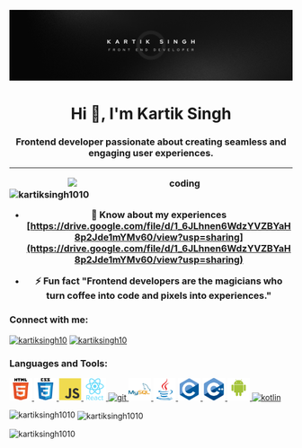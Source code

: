 ![logo](https://github.com/KartikSingh1010/KartikSingh1010/blob/main/Black%20Minimal%20Motivation%20Quote%20LinkedIn%20Banner%20(1).png)
<h1 align="center">Hi 👋, I'm Kartik Singh</h1>
<h3 align="center">Frontend developer passionate about creating seamless and engaging user experiences.
<hr>
<img align="right" alt="coding" width="400" src="https://camo.githubusercontent.com/a6c792917f20519d382e1d73d6efde115c7d3b798cbf16f146ceab907c52eb4d/68747470733a2f2f7777772e616e696d616170702e636f6d2f626c6f672f77702d636f6e74656e742f75706c6f6164732f323032312f30372f64657369676e65726769662e676966">


<p align="left"> <img src="https://komarev.com/ghpvc/?username=kartiksingh1010&label=Profile%20views&color=0e75b6&style=flat" alt="kartiksingh1010" /> </p>

- 📄 Know about my experiences [https://drive.google.com/file/d/1_6JLhnen6WdzYVZBYaH8p2Jde1mYMv60/view?usp=sharing](https://drive.google.com/file/d/1_6JLhnen6WdzYVZBYaH8p2Jde1mYMv60/view?usp=sharing)

- ⚡ Fun fact **"Frontend developers are the magicians who turn coffee into code and pixels into experiences."**

<h3 align="left">Connect with me:</h3>
<p align="left">
<a href="https://linkedin.com/in/kartiksingh10" target="blank"><img align="center" src="https://raw.githubusercontent.com/rahuldkjain/github-profile-readme-generator/master/src/images/icons/Social/linked-in-alt.svg" alt="kartiksingh10" height="30" width="40" /></a>
<a href="https://www.leetcode.com/kartiksingh10" target="blank"><img align="center" src="https://raw.githubusercontent.com/rahuldkjain/github-profile-readme-generator/master/src/images/icons/Social/leet-code.svg" alt="kartiksingh10" height="30" width="40" /></a>
</p>

<h3 align="left">Languages and Tools:</h3>
<p align="left"> 
    <a href="https://www.w3.org/html/" target="_blank" rel="noreferrer"> 
        <img src="https://raw.githubusercontent.com/devicons/devicon/master/icons/html5/html5-original-wordmark.svg" alt="html5" width="40" height="40"/> 
    </a> 
    <a href="https://www.w3schools.com/css/" target="_blank" rel="noreferrer"> 
        <img src="https://raw.githubusercontent.com/devicons/devicon/master/icons/css3/css3-original-wordmark.svg" alt="css3" width="40" height="40"/> 
    </a>
    <a href="https://developer.mozilla.org/en-US/docs/Web/JavaScript" target="_blank" rel="noreferrer"> 
        <img src="https://raw.githubusercontent.com/devicons/devicon/master/icons/javascript/javascript-original.svg" alt="javascript" width="40" height="40"/> 
    </a> 
    <a href="https://reactjs.org/" target="_blank" rel="noreferrer"> 
        <img src="https://raw.githubusercontent.com/devicons/devicon/master/icons/react/react-original-wordmark.svg" alt="react" width="40" height="40"/> 
    </a>
    <a href="https://git-scm.com/" target="_blank" rel="noreferrer"> 
        <img src="https://www.vectorlogo.zone/logos/git-scm/git-scm-icon.svg" alt="git" width="40" height="40"/> 
    </a>
    <a href="https://www.mysql.com/" target="_blank" rel="noreferrer"> 
        <img src="https://raw.githubusercontent.com/devicons/devicon/master/icons/mysql/mysql-original-wordmark.svg" alt="mysql" width="40" height="40"/> 
    </a>
    <a href="https://www.java.com" target="_blank" rel="noreferrer"> 
        <img src="https://raw.githubusercontent.com/devicons/devicon/master/icons/java/java-original.svg" alt="java" width="40" height="40"/> 
    </a>
    <a href="https://www.cprogramming.com/" target="_blank" rel="noreferrer"> 
        <img src="https://raw.githubusercontent.com/devicons/devicon/master/icons/c/c-original.svg" alt="c" width="40" height="40"/> 
    </a> 
    <a href="https://www.w3schools.com/cpp/" target="_blank" rel="noreferrer"> 
        <img src="https://raw.githubusercontent.com/devicons/devicon/master/icons/cplusplus/cplusplus-original.svg" alt="cplusplus" width="40" height="40"/> 
    </a>
    <a href="https://developer.android.com" target="_blank" rel="noreferrer"> 
        <img src="https://raw.githubusercontent.com/devicons/devicon/master/icons/android/android-original-wordmark.svg" alt="android" width="40" height="40"/> 
    </a> 
    <a href="https://kotlinlang.org" target="_blank" rel="noreferrer"> 
        <img src="https://www.vectorlogo.zone/logos/kotlinlang/kotlinlang-icon.svg" alt="kotlin" width="40" height="40"/> 
    </a> 
</p>


<p><img align="left" src="https://github-readme-stats.vercel.app/api/top-langs?username=kartiksingh1010&show_icons=true&locale=en&layout=compact" alt="kartiksingh1010" /></p>

<p>&nbsp;<img align="center" src="https://github-readme-stats.vercel.app/api?username=kartiksingh1010&show_icons=true&locale=en" alt="kartiksingh1010" /></p>

<p><img align="center" src="https://github-readme-streak-stats.herokuapp.com/?user=kartiksingh1010&" alt="kartiksingh1010" /></p>

